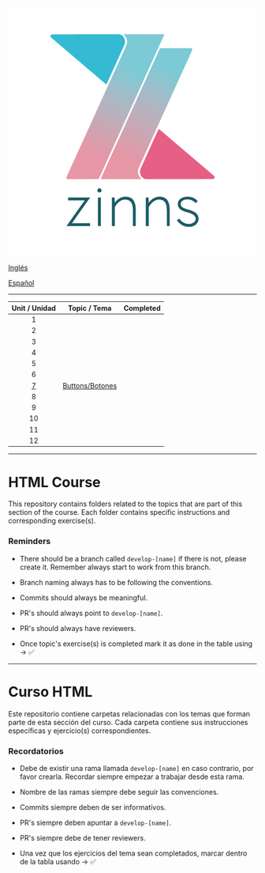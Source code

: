 ![Alt text](zinns.png)

[Inglés](#html-course)

[Español](#curso-html)

---

|    Unit / Unidad     |            Topic / Tema            | Completed |
| :------------------: | :--------------------------------: | :-------: |
|          1           |                                    |           |
|          2           |                                    |           |
|          3           |                                    |           |
|          4           |                                    |           |
|          5           |                                    |           |
|          6           |                                    |           |
| [7](./07/buttons.md) | [Buttons/Botones](./07/buttons.md) |           |
|          8           |                                    |           |
|          9           |                                    |           |
|          10          |                                    |           |
|          11          |                                    |           |
|          12          |                                    |           |

---

# HTML Course

This repository contains folders related to the topics that are part of this section of the course. Each folder contains specific instructions and corresponding exercise(s).

### Reminders

- There should be a branch called `develop-[name]` if there is not, please create it. Remember always start to work from this branch.

- Branch naming always has to be following the conventions.

- Commits should always be meaningful.

- PR's should always point to `develop-[name]`.

- PR's should always have reviewers.

- Once topic's exercise(s) is completed mark it as done in the table using -> ✅

---

# Curso HTML

Este repositorio contiene carpetas relacionadas con los temas que forman parte de esta sección del curso. Cada carpeta contiene sus instrucciones específicas y ejercicio(s) correspondientes.

### Recordatorios

- Debe de existir una rama llamada `develop-[name]` en caso contrario, por favor crearla. Recordar siempre empezar a trabajar desde esta rama.

- Nombre de las ramas siempre debe seguir las convenciones.

- Commits siempre deben de ser informativos.

- PR's siempre deben apuntar a `develop-[name]`.

- PR's siempre debe de tener reviewers.

- Una vez que los ejercicios del tema sean completados, marcar dentro de la tabla usando -> ✅
